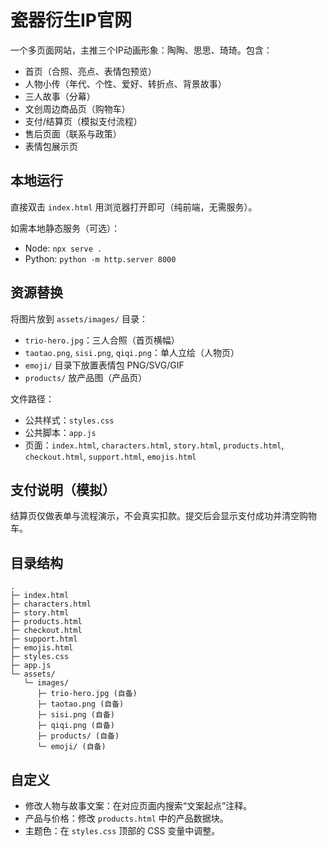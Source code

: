 # 瓷器衍生IP官网

一个多页面网站，主推三个IP动画形象：陶陶、思思、琦琦。包含：
- 首页（合照、亮点、表情包预览）
- 人物小传（年代、个性、爱好、转折点、背景故事）
- 三人故事（分幕）
- 文创周边商品页（购物车）
- 支付/结算页（模拟支付流程）
- 售后页面（联系与政策）
- 表情包展示页

## 本地运行
直接双击 `index.html` 用浏览器打开即可（纯前端，无需服务）。

如需本地静态服务（可选）：
- Node: `npx serve .`
- Python: `python -m http.server 8000`

## 资源替换
将图片放到 `assets/images/` 目录：
- `trio-hero.jpg`：三人合照（首页横幅）
- `taotao.png`, `sisi.png`, `qiqi.png`：单人立绘（人物页）
- `emoji/` 目录下放置表情包 PNG/SVG/GIF
- `products/` 放产品图（产品页）

文件路径：
- 公共样式：`styles.css`
- 公共脚本：`app.js`
- 页面：`index.html`, `characters.html`, `story.html`, `products.html`, `checkout.html`, `support.html`, `emojis.html`

## 支付说明（模拟）
结算页仅做表单与流程演示，不会真实扣款。提交后会显示支付成功并清空购物车。

## 目录结构
```
.
├─ index.html
├─ characters.html
├─ story.html
├─ products.html
├─ checkout.html
├─ support.html
├─ emojis.html
├─ styles.css
├─ app.js
└─ assets/
   └─ images/
      ├─ trio-hero.jpg (自备)
      ├─ taotao.png (自备)
      ├─ sisi.png (自备)
      ├─ qiqi.png (自备)
      ├─ products/ (自备)
      └─ emoji/ (自备)
```

## 自定义
- 修改人物与故事文案：在对应页面内搜索“文案起点”注释。
- 产品与价格：修改 `products.html` 中的产品数据块。
- 主题色：在 `styles.css` 顶部的 CSS 变量中调整。
